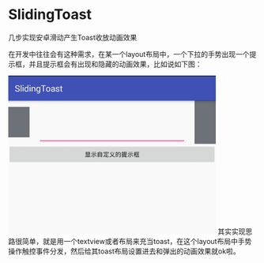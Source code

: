 # SlidingToast
几步实现安卓滑动产生Toast收放动画效果

在开发中往往会有这种需求，在某一个layout布局中，一个下拉的手势出现一个提示框，并且提示框会有出现和隐藏的动画效果，比如说如下图：

![image](https://github.com/senonwx/SlidingToast/blob/master/GIF.gif)
其实实现思路很简单，就是用一个textview或者布局来充当toast，在这个layout布局中手势操作触控事件分发，然后给其toast布局设置进去和弹出的动画效果就ok啦。
